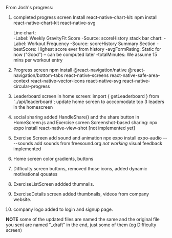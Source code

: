 From Josh's progress:
1. completed progress screen
    Install react-native-chart-kit: npm install react-native-chart-kit react-native-svg

    Line chart:   
        -Label: Weekly GravityFit Score
        -Source: scoreHistory
    stack bar chart:
        -Label: Workout Frequency
        -Source: scoreHistory
    Summary Section
        -bestScore: Highest score ever from history
        -avgFormRating: Static for now ("Good") – can be computed later
        -totalMinutes: We assume 15 mins per workout entry
2. Progress screen 
    npm install @react-navigation/native @react-navigation/bottom-tabs react-native-screens react-native-safe-area-context react-native-vector-icons react-native-svg react-native-circular-progress

3.  Leaderboard screen
    in home screen:  import { getLeaderboard } from '../api/leaderboard';
    update home screen to acccomodate top 3 leaders in the homescreen


4. social sharing
    added HandleShare() and the share button in HomeScreen.js and Exercise screen 
    Screenshot-based sharing: npx expo install react-native-view-shot [not implemented yet]
	
   
5. Exercise Screen
    add sound and animation
    npx expo install expo-audio ----sounds 
    add sounds from  freesound.org 
    *not working*
    visual feedback implemented 

6. Home screen 
    color gradients, buttons

7. Difficulty screen
    buttons, removed those icons, added dynamic motivational qouates 

8. ExerciseListScreen 
    addded thumnails. 

9. ExerciseDetails screen 
    added thumbnails, videos from company website.

10. company logo added to login and signup page.

    

**NOTE** some of the updated files are named the same and the original file you sent are named "_draft" in the end, just some of them (eg Difficulty screen)